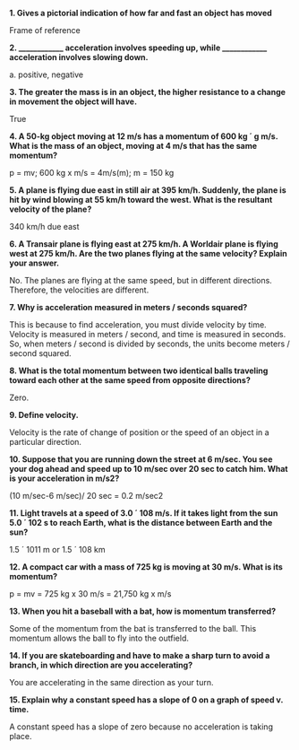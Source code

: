 **1. Gives a pictorial indication of how far and fast an object has moved**

Frame of reference

**2. ____________ acceleration involves speeding up, while ____________ acceleration involves slowing down.**

a. positive, negative

**3. The greater the mass is in an object, the higher resistance to a change in movement the object will have.**

True

**4. A 50-kg object moving at 12 m/s has a momentum of 600 kg ´ g m/s. What is the mass of an object, moving at 4 m/s that has the same momentum?**

p = mv; 600 kg x m/s = 4m/s(m); m = 150 kg

**5. A plane is flying due east in still air at 395 km/h. Suddenly, the plane is hit by wind blowing at 55 km/h toward the west. What is the resultant velocity of the plane?**

340 km/h due east

**6. A Transair plane is flying east at 275 km/h. A Worldair plane is flying west at 275 km/h. Are the two planes flying at the same velocity? Explain your answer.**

No. The planes are flying at the same speed, but in different directions. Therefore, the velocities are different.

**7. Why is acceleration measured in meters / seconds squared?**

This is because to find acceleration, you must divide velocity by time. Velocity is measured in meters / second, and time is measured in seconds. So, when meters / second is divided by seconds, the units become meters / second squared.

**8. What is the total momentum between two identical balls traveling toward each other at the same speed from opposite directions?**

Zero.

**9. Define velocity.**

Velocity is the rate of change of position or the speed of an object in a particular direction.

**10. Suppose that you are running down the street at 6 m/sec.  You see your dog ahead and speed up to 10 m/sec over 20 sec to catch him.  What is your acceleration in m/s2?**

(10 m/sec-6 m/sec)/ 20 sec = 0.2 m/sec2

**11. Light travels at a speed of 3.0 ´ 108 m/s. If it takes light from the sun 5.0 ´ 102 s to reach Earth, what is the distance between Earth and the sun?**

1.5 ´ 1011 m or 1.5 ´ 108 km

**12. A compact car with a mass of 725 kg is moving at 30 m/s. What is its momentum?**

p = mv = 725 kg x 30 m/s = 21,750 kg x m/s

**13. When you hit a baseball with a bat, how is momentum transferred?**

Some of the momentum from the bat is transferred to the ball. This momentum allows the ball to fly into the outfield.

**14. If you are skateboarding and have to make a sharp turn to avoid a branch, in which direction are you accelerating?**

You are accelerating in the same direction as your turn.

**15. Explain why a constant speed has a slope of 0 on a graph of speed v. time.**

A constant speed has a slope of zero because no acceleration is taking place.

